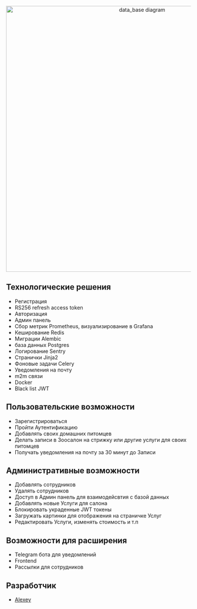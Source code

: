 <p align="center">
      <img src="[https://ibb.co/7rMPgx4](https://ibb.co/7rMPgx4)", alt='data_base diagram' width="726">
</p>


## Технологические решения
  - Регистрация
  - RS256 refresh access token
  - Авторизация
  - Админ панель
  - Сбор метрик Prometheus, визуализирование в Grafana
  - Кеширование Redis
  - Миграции Alembic
  - база данных Postgres
  - Логирование Sentry
  - Странички Jinja2
  - Фоновые задачи Celery
  - Уведомления на почту
  - m2m связи
  - Docker
  - Black list JWT

## Пользовательские возможности
  - Зарегистрироваться
  - Пройти Аутентификацию
  - Добавлять своих домашних питомцев
  - Делать записи в Зоосалон на стрижку или другие услуги для своих питомцев
  - Получать уведомления на почту за 30 минут до Записи

 ## Административные возможности
  - Добавлять сотрудников
  - Удалять сотрудников
  - Доступ в Админ панель для взаимодейсвтия с базой данных
  - Добавлять новые Услуги для салона
  - Блокировать украденные JWT токены
  - Загружать картинки для отображения на страничке Услуг
  - Редактировать Услуги, изменять стоимость и т.п
 

## Возможности для расширения
  - Telegram бота для уведомлений
  - Frontend
  - Рассылки для сотрудников


## Разработчик

- [Alexey](https://github.com/xOstWinDx)
